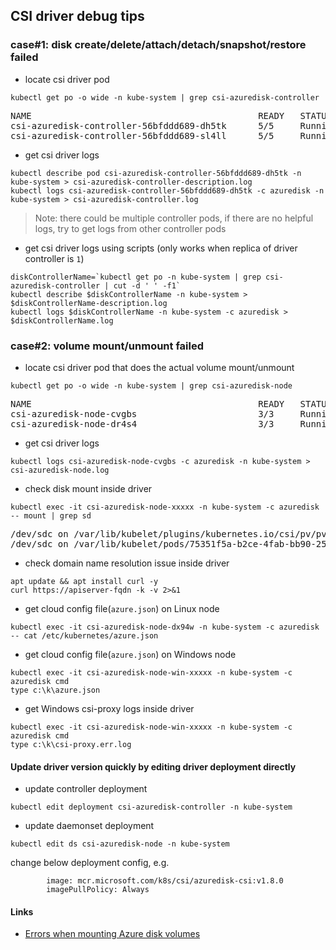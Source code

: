 ## CSI driver debug tips
### case#1: disk create/delete/attach/detach/snapshot/restore failed
 - locate csi driver pod
```console
kubectl get po -o wide -n kube-system | grep csi-azuredisk-controller
```
<pre>
NAME                                           READY   STATUS    RESTARTS   AGE     IP             NODE
csi-azuredisk-controller-56bfddd689-dh5tk      5/5     Running   0          35s     10.240.0.19    k8s-agentpool-22533604-0
csi-azuredisk-controller-56bfddd689-sl4ll      5/5     Running   0          35s     10.240.0.23    k8s-agentpool-22533604-1
</pre>

 - get csi driver logs
```console
kubectl describe pod csi-azuredisk-controller-56bfddd689-dh5tk -n kube-system > csi-azuredisk-controller-description.log
kubectl logs csi-azuredisk-controller-56bfddd689-dh5tk -c azuredisk -n kube-system > csi-azuredisk-controller.log
```
> Note: there could be multiple controller pods, if there are no helpful logs, try to get logs from other controller pods

 - get csi driver logs using scripts (only works when replica of driver controller is `1`)
```console
diskControllerName=`kubectl get po -n kube-system | grep csi-azuredisk-controller | cut -d ' ' -f1`
kubectl describe $diskControllerName -n kube-system > $diskControllerName-description.log
kubectl logs $diskControllerName -n kube-system -c azuredisk > $diskControllerName.log
```

### case#2: volume mount/unmount failed
 - locate csi driver pod that does the actual volume mount/unmount
```console
kubectl get po -o wide -n kube-system | grep csi-azuredisk-node
```
<pre>
NAME                                           READY   STATUS    RESTARTS   AGE     IP             NODE
csi-azuredisk-node-cvgbs                       3/3     Running   0          7m4s    10.240.0.35    k8s-agentpool-22533604-1
csi-azuredisk-node-dr4s4                       3/3     Running   0          7m4s    10.240.0.4     k8s-agentpool-22533604-0
</pre>

 - get csi driver logs
```console
kubectl logs csi-azuredisk-node-cvgbs -c azuredisk -n kube-system > csi-azuredisk-node.log
```

 - check disk mount inside driver
```console
kubectl exec -it csi-azuredisk-node-xxxxx -n kube-system -c azuredisk -- mount | grep sd
```
<pre>
/dev/sdc on /var/lib/kubelet/plugins/kubernetes.io/csi/pv/pvc-e4c14592-2a79-423e-846f-4b25fe393d6c/globalmount type ext4 (rw,relatime)
/dev/sdc on /var/lib/kubelet/pods/75351f5a-b2ce-4fab-bb90-250aaa010298/volumes/kubernetes.io~csi/pvc-e4c14592-2a79-423e-846f-4b25fe393d6c/mount type ext4 (rw,relatime)
</pre>

 - check domain name resolution issue inside driver
```console
apt update && apt install curl -y
curl https://apiserver-fqdn -k -v 2>&1
```

 - get cloud config file(`azure.json`) on Linux node
```console
kubectl exec -it csi-azuredisk-node-dx94w -n kube-system -c azuredisk -- cat /etc/kubernetes/azure.json
```

 - get cloud config file(`azure.json`) on Windows node
```console
kubectl exec -it csi-azuredisk-node-win-xxxxx -n kube-system -c azuredisk cmd
type c:\k\azure.json
```

 - get Windows csi-proxy logs inside driver
```console
kubectl exec -it csi-azuredisk-node-win-xxxxx -n kube-system -c azuredisk cmd
type c:\k\csi-proxy.err.log
```

#### Update driver version quickly by editing driver deployment directly
 - update controller deployment
```console
kubectl edit deployment csi-azuredisk-controller -n kube-system
```
 - update daemonset deployment
```console
kubectl edit ds csi-azuredisk-node -n kube-system
```
change below deployment config, e.g.
```console
        image: mcr.microsoft.com/k8s/csi/azuredisk-csi:v1.8.0
        imagePullPolicy: Always
```

#### Links
 - [Errors when mounting Azure disk volumes](https://docs.microsoft.com/en-us/troubleshoot/azure/azure-kubernetes/fail-to-mount-azure-disk-volume)
